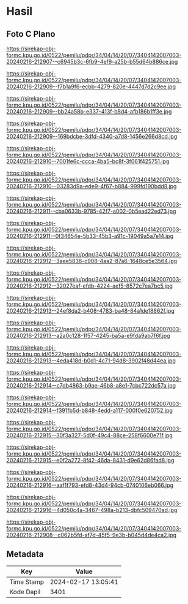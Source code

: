 # Hasil

## Foto C Plano

https://sirekap-obj-formc.kpu.go.id/0522/pemilu/pdpr/34/04/14/20/07/3404142007003-20240216-212907--c6945b3c-6fb9-4ef9-a25b-b55d64b886ce.jpg

https://sirekap-obj-formc.kpu.go.id/0522/pemilu/pdpr/34/04/14/20/07/3404142007003-20240216-212909--f7b1a9f6-ecbb-4279-820e-4447d7d2c9ee.jpg

https://sirekap-obj-formc.kpu.go.id/0522/pemilu/pdpr/34/04/14/20/07/3404142007003-20240216-212909--bb24a58b-e337-413f-b8d4-afb186b1ff3e.jpg

https://sirekap-obj-formc.kpu.go.id/0522/pemilu/pdpr/34/04/14/20/07/3404142007003-20240216-212909--169bdcbe-3dfd-4340-a7d8-1456e266d8cd.jpg

https://sirekap-obj-formc.kpu.go.id/0522/pemilu/pdpr/34/04/14/20/07/3404142007003-20240216-212910--7001fe6c-ccca-4ba5-bc8f-3f061f425751.jpg

https://sirekap-obj-formc.kpu.go.id/0522/pemilu/pdpr/34/04/14/20/07/3404142007003-20240216-212910--03283d9a-ede9-4f67-b884-999fd190bdd8.jpg

https://sirekap-obj-formc.kpu.go.id/0522/pemilu/pdpr/34/04/14/20/07/3404142007003-20240216-212911--cba0633b-9785-42f7-a002-0b5ead22ed73.jpg

https://sirekap-obj-formc.kpu.go.id/0522/pemilu/pdpr/34/04/14/20/07/3404142007003-20240216-212911--0f34654e-5b33-45b3-a91c-19049a5a7e14.jpg

https://sirekap-obj-formc.kpu.go.id/0522/pemilu/pdpr/34/04/14/20/07/3404142007003-20240216-212912--3aee5836-c908-4aa2-87a6-1648ce5e3564.jpg

https://sirekap-obj-formc.kpu.go.id/0522/pemilu/pdpr/34/04/14/20/07/3404142007003-20240216-212912--32027eaf-efdb-4224-aef5-8572c7ea7bc5.jpg

https://sirekap-obj-formc.kpu.go.id/0522/pemilu/pdpr/34/04/14/20/07/3404142007003-20240216-212913--24ef8da2-b408-4783-ba48-84a1de18862f.jpg

https://sirekap-obj-formc.kpu.go.id/0522/pemilu/pdpr/34/04/14/20/07/3404142007003-20240216-212913--a2a0c128-1f57-4245-ba5a-e9fda9ab7f6f.jpg

https://sirekap-obj-formc.kpu.go.id/0522/pemilu/pdpr/34/04/14/20/07/3404142007003-20240216-212913--4eda418d-b0d1-4c71-94d8-3902f48d44ea.jpg

https://sirekap-obj-formc.kpu.go.id/0522/pemilu/pdpr/34/04/14/20/07/3404142007003-20240216-212914--c7db4863-b9ae-46b8-a8e1-7cbc722dc57a.jpg

https://sirekap-obj-formc.kpu.go.id/0522/pemilu/pdpr/34/04/14/20/07/3404142007003-20240216-212914--f391fb5d-b848-4edd-a117-000f0e620752.jpg

https://sirekap-obj-formc.kpu.go.id/0522/pemilu/pdpr/34/04/14/20/07/3404142007003-20240216-212915--30f3a327-5d0f-49c4-88ce-258f6600e71f.jpg

https://sirekap-obj-formc.kpu.go.id/0522/pemilu/pdpr/34/04/14/20/07/3404142007003-20240216-212915--e0f2a272-8f42-46da-8431-d9e62d86fad8.jpg

https://sirekap-obj-formc.kpu.go.id/0522/pemilu/pdpr/34/04/14/20/07/3404142007003-20240216-212916--aaf1f793-efd8-43d4-94cb-0740106eb066.jpg

https://sirekap-obj-formc.kpu.go.id/0522/pemilu/pdpr/34/04/14/20/07/3404142007003-20240216-212916--4d050c4a-3467-498a-b213-dbfc509470ad.jpg

https://sirekap-obj-formc.kpu.go.id/0522/pemilu/pdpr/34/04/14/20/07/3404142007003-20240216-212908--c062b5fd-af7d-45f5-9e3b-b045d4de4ca2.jpg


## Metadata

| Key        | Value               |
| ---------- | ------------------- |
| Time Stamp | 2024-02-17 13:05:41 |
| Kode Dapil | 3401                |



